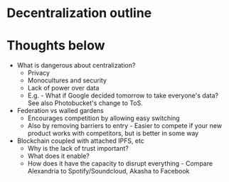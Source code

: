 # Decentralization outline



# Thoughts below
* What is dangerous about centralization?
  * Privacy
  * Monocultures and security
  * Lack of power over data
  * E.g. - What if Google decided tomorrow to take everyone's data? See also Photobucket's change to ToS.
* Federation vs walled gardens
  * Encourages competition by allowing easy switching
  * Also by removing barriers to entry - Easier to compete if your new product works with competitors, but is better in some way
* Blockchain coupled with attached IPFS, etc
  * Why is the lack of trust important?
  * What does it enable?
  * How does it have the capacity to disrupt everything - Compare Alexandria to Spotify/Soundcloud, Akasha to Facebook 

